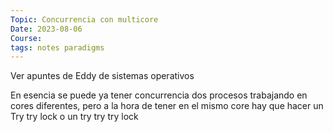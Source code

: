 ```yaml
---
Topic: Concurrencia con multicore
Date: 2023-08-06
Course: 
tags: notes paradigms
---
```

Ver apuntes de Eddy de sistemas operativos

En esencia se puede ya tener concurrencia dos procesos trabajando en cores diferentes, pero a la hora de tener en el mismo core hay que hacer un Try try lock o un try try try lock